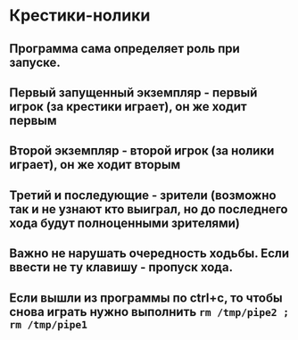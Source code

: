# Крестики-нолики

## Программа сама определяет роль при запуске. 
## Первый запущенный экземпляр - первый игрок (за крестики играет), он же ходит первым
## Второй экземпляр - второй игрок (за нолики играет), он же ходит вторым
## Третий и последующие - зрители (возможно так и не узнают кто выиграл, но до последнего хода будут полноценными зрителями)

## Важно не нарушать очередность ходьбы. Если ввести не ту клавишу - пропуск хода.

## Если вышли из программы по ctrl+c, то чтобы снова играть нужно выполнить `rm /tmp/pipe2 ; rm /tmp/pipe1`
